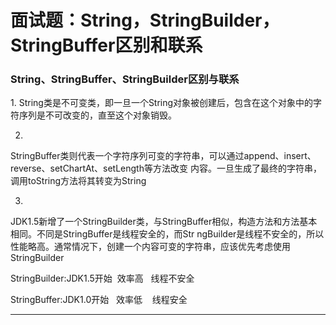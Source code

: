﻿
# 面试题：String，StringBuilder，StringBuffer区别和联系

### String、StringBuffer、StringBuilder区别与联系 

1. String类是不可变类，即一旦一个String对象被创建后，包含在这个对象中的字符序列是不可改变的，直至这个对象销毁。 

2.
StringBuffer类则代表一个字符序列可变的字符串，可以通过append、insert、reverse、setChartAt、setLength等方法改变
内容。一旦生成了最终的字符串，调用toString方法将其转变为String 

3.
JDK1.5新增了一个StringBuilder类，与StringBuffer相似，构造方法和方法基本相同。不同是StringBuffer是线程安全的，而Str
ngBuilder是线程不安全的，所以性能略高。通常情况下，创建一个内容可变的字符串，应该优先考虑使用StringBuilder 

StringBuilder:JDK1.5开始  效率高   线程不安全 

StringBuffer:JDK1.0开始   效率低    线程安全 



------------------------------------------------------------


